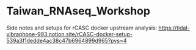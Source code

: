 # Taiwan_RNAseq_Workshop

Side notes and setups for rCASC docker upstream analysis:
https://tidal-vibraphone-993.notion.site/rCASC-docker-setup-539a3f1dedde4ac38c47b6964899d965?pvs=4
